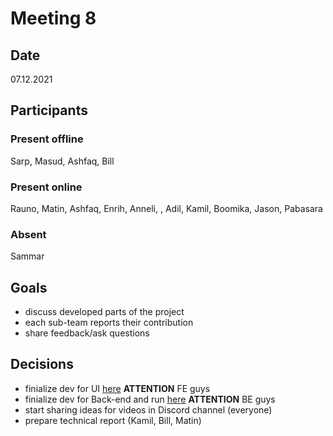 # Meeting 8

## Date
07.12.2021

## Participants
### Present offline
Sarp, Masud, Ashfaq, Bill
### Present online
Rauno, Matin, Ashfaq, Enrih, Anneli, , Adil, Kamil, Boomika, Jason, Pabasara
### Absent
Sammar

## Goals

- discuss developed parts of the project
- each sub-team reports their contribution
- share feedback/ask questions

## Decisions

- finialize dev for UI [here](https://gitlab.cs.ut.ee/kinlong/open-bank-web) **ATTENTION** FE guys
- finialize dev for Back-end and run [here](https://gitlab.com/pabasarajw/kaibank-backend) **ATTENTION** BE guys
- start sharing ideas for videos in Discord channel (everyone)
- prepare technical report (Kamil, Bill, Matin)
